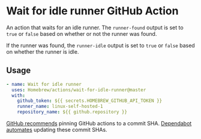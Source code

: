 # Wait for idle runner GitHub Action

An action that waits for an idle runner.
The `runner-found` output is set to `true` or `false` based on whether or not the runner was found.

If the runner was found, the `runner-idle` output is set to `true` or `false` based on whether the runner is idle.

## Usage

```yaml
- name: Wait for idle runner
  uses: Homebrew/actions/wait-for-idle-runner@master
  with:
    github_token: ${{ secrets.HOMEBREW_GITHUB_API_TOKEN }}
    runner_name: linux-self-hosted-1
    repository_name: ${{ github.repository }}
```

[GitHub recommends](https://docs.github.com/en/actions/security-for-github-actions/security-guides/security-hardening-for-github-actions?learn=getting_started#using-third-party-actions) pinning GitHub actions to a commit SHA.
[Dependabot automates](https://docs.github.com/en/code-security/dependabot/working-with-dependabot/keeping-your-actions-up-to-date-with-dependabot) updating these commit SHAs.
